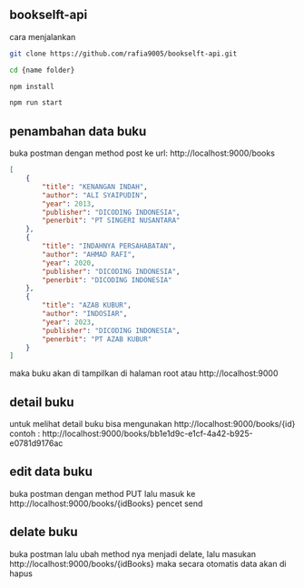 ## bookselft-api
cara menjalankan
```bash
git clone https://github.com/rafia9005/bookselft-api.git

cd {name folder}

npm install

npm run start
```



## penambahan data buku
buka postman dengan method post ke url: http://localhost:9000/books

```json
[
    {
        "title": "KENANGAN INDAH",
        "author": "ALI SYAIPUDIN",
        "year": 2013,
        "publisher": "DICODING INDONESIA",
        "penerbit": "PT SINGERI NUSANTARA"
    },
    {
        "title": "INDAHNYA PERSAHABATAN",
        "author": "AHMAD RAFI",
        "year": 2020,
        "publisher": "DICODING INDONESIA",
        "penerbit": "DICODING INDONESIA"
    },
    {
        "title": "AZAB KUBUR",
        "author": "INDOSIAR",
        "year": 2023,
        "publisher": "DICODING INDONESIA",
        "penerbit": "PT AZAB KUBUR"
    }
]
```
maka buku akan di tampilkan di halaman root atau http://localhost:9000


## detail buku

untuk melihat detail buku bisa mengunakan 
http://localhost:9000/books/{id}
contoh : http://localhost:9000/books/bb1e1d9c-e1cf-4a42-b925-e0781d9176ac

## edit data buku 
buka postman dengan method PUT lalu masuk ke http://localhost:9000/books/{idBooks} pencet send

## delate buku
buka postman lalu ubah method nya menjadi delate, lalu masukan http://localhost:9000/books/{idBooks} maka secara otomatis data akan di hapus
